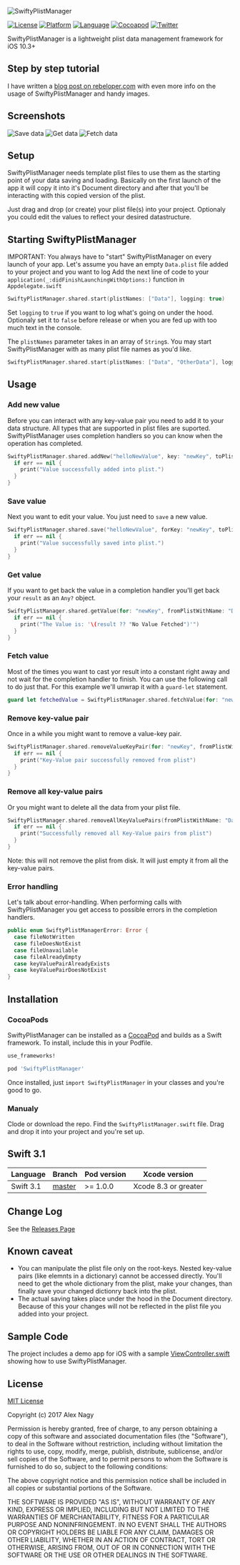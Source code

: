 ![SwiftyPlistManager](https://github.com/rebeloper/SwiftyPlistManager/blob/master/SwiftyPlistManager/SwiftyPlistManagerLogo.gif?raw=true)

[![License](https://img.shields.io/badge/license-MIT-blue.svg?style=flat)](http://mit-license.org)
[![Platform](http://img.shields.io/badge/platform-ios-lightgrey.svg)](https://developer.apple.com/resources/)
[![Language](https://img.shields.io/badge/swift-3.1-orange.svg)](https://developer.apple.com/swift)
[![Cocoapod](http://img.shields.io/cocoapods/v/SwiftyPlistManager.svg?style=flat)](http://cocoadocs.org/)
[![Twitter](https://img.shields.io/badge/twitter-@rebeloper-blue.svg?maxAge=2592000)](http://twitter.com/rebeloper)

SwiftyPlistManager is a lightweight plist data management framework for iOS 10.3+

## Step by step tutorial

I have written a [blog post on rebeloper.com](http://rebeloper.com/read-write-plist-file-swift/) with even more info on the usage of SwiftyPlistManager and handy images.

## Screenshots
![Save data](https://github.com/rebeloper/SwiftyPlistManager/blob/master/SwiftyPlistManager/spm019.jpg?raw=true)
![Get data](https://github.com/rebeloper/SwiftyPlistManager/blob/master/SwiftyPlistManager/spm023.jpg?raw=true)
![Fetch data](https://github.com/rebeloper/SwiftyPlistManager/blob/master/SwiftyPlistManager/spm024.jpg?raw=true)

## Setup

SwiftyPlistManager needs template plist files to use them as the starting point of your data saving and loading. Basically on the first launch of the app it will copy it into it's Document directory and after that you'll be interacting with this copied version of the plist.

Just drag and drop (or create) your plist file(s) into your project. Optionaly you could edit the values to reflect your desired datastructure.

## Starting SwiftyPlistManager

IMPORTANT: You always have to "start" SwiftyPlistManager on every launch of your app. Let's assume you have an empty `Data.plist` file added to your project and you want to log Add the next line of code to your `application(_:didFinishLaunchingWithOptions:)` function in `Appdelegate.swift`

```swift
SwiftyPlistManager.shared.start(plistNames: ["Data"], logging: true)
```

Set `logging` to `true` if you want to log what's going on under the hood. Optionaly set it to `false` before release or when you are fed up with too much text in the console.

The `plistNames` parameter takes in an array of `String`s. You may start SwiftyPlistManager with as many plist file names as you'd like.

```swift
SwiftyPlistManager.shared.start(plistNames: ["Data", "OtherData"], logging: true)
```

## Usage
### Add new value

Before you can interact with any key-value pair you need to add it to your data structure. All types that are supported in plist files are suported. SwiftyPlistManager uses completion handlers so you can know when the operation has completed.

```swift
SwiftyPlistManager.shared.addNew("helloNewValue", key: "newKey", toPlistWithName: "Data") { (err) in
  if err == nil {
    print("Value successfully added into plist.")
  }
}
```

### Save value

Next you want to edit your value. You just need to `save` a new value.

```swift
SwiftyPlistManager.shared.save("helloNewValue", forKey: "newKey", toPlistWithName: "Data") { (err) in
  if err == nil {
    print("Value successfully saved into plist.")
  }
}
```

### Get value

If you want to get back the value in a completion handler you'll get back your `result` as an `Any?` object.

```swift
SwiftyPlistManager.shared.getValue(for: "newKey", fromPlistWithName: "Data") { (result, err) in
  if err == nil {
    print("The Value is: '\(result ?? "No Value Fetched")'")
  }
}
```

### Fetch value

Most of the times you want to cast yor result into a constant right away and not wait for the completion handler to finish. You can use the following call to do just that. For this example we'll unwrap it with a `guard-let` statement.

```swift
guard let fetchedValue = SwiftyPlistManager.shared.fetchValue(for: "newKey", fromPlistWithName: "Data") else { return }
```

### Remove key-value pair

Once in a while you might want to remove a value-key pair.

```swift
SwiftyPlistManager.shared.removeValueKeyPair(for: "newKey", fromPlistWithName: "Data") { (err) in
  if err == nil {
    print("Key-Value pair successfully removed from plist")
  }
}
```

### Remove all key-value pairs

Or you might want to delete all the data from your plist file.

```swift
SwiftyPlistManager.shared.removeAllKeyValuePairs(fromPlistWithName: "Data") { (err) in
  if err == nil {
    print("Successfully removed all Key-Value pairs from plist")
  }
}
```

Note: this will not remove the plist from disk. It will just empty it from all the key-value pairs.

### Error handling

Let's talk about error-handling. When performing calls with SwiftyPlistManager you get access to possible errors in the completion handlers.

```swift
public enum SwiftyPlistManagerError: Error {
  case fileNotWritten
  case fileDoesNotExist
  case fileUnavailable
  case fileAlreadyEmpty
  case keyValuePairAlreadyExists
  case keyValuePairDoesNotExist
}
```

## Installation
### CocoaPods

SwiftyPlistManager can be installed as a [CocoaPod](https://cocoapods.org/) and builds as a Swift framework. To install, include this in your Podfile.

```ruby
use_frameworks!

pod 'SwiftyPlistManager'
```

Once installed, just ```import SwiftyPlistManager``` in your classes and you're good to go.

### Manualy

Clode or download the repo. Find the `SwiftyPlistManager.swift` file. Drag and drop it into your project and you're set up.

## Swift 3.1

| Language  | Branch | Pod version | Xcode version |
| --------- | ------ | ----------- | ------------- |
| Swift 3.1 | [master](https://github.com/rebeloper/SwiftyPlistManager/tree/master) | >= 1.0.0 | Xcode 8.3 or greater|

## Change Log

See the [Releases Page](https://github.com/rebeloper/SwiftyPlistManager/releases)

## Known caveat

* You can manipulate the plist file only on the root-keys. Nested key-value pairs (like elemnts in a dictionary) cannot be accessed directly. You'll need to get the whole dictionary from the plist, make your changes, than finally save your changed dictionry back into the plist.
* The actual saving takes place under the hood in the Document directory. Because of this your changes will not be reflected in the plist file you added into your project.

## Sample Code
The project includes a demo app for iOS with a sample [ViewController.swift](https://github.com/rebeloper/SwiftyPlistManager/blob/master/SwiftyPlistManager/ViewController.swift) showing how to use SwiftyPlistManager.

## License

[MIT License](https://github.com/rebeloper/SwiftyPlistManager/blob/master/LICENSE.md)

Copyright (c) 2017 Alex Nagy

Permission is hereby granted, free of charge, to any person obtaining a copy
of this software and associated documentation files (the "Software"), to deal
in the Software without restriction, including without limitation the rights
to use, copy, modify, merge, publish, distribute, sublicense, and/or sell
copies of the Software, and to permit persons to whom the Software is
furnished to do so, subject to the following conditions:

The above copyright notice and this permission notice shall be included in all
copies or substantial portions of the Software.

THE SOFTWARE IS PROVIDED "AS IS", WITHOUT WARRANTY OF ANY KIND, EXPRESS OR
IMPLIED, INCLUDING BUT NOT LIMITED TO THE WARRANTIES OF MERCHANTABILITY,
FITNESS FOR A PARTICULAR PURPOSE AND NONINFRINGEMENT. IN NO EVENT SHALL THE
AUTHORS OR COPYRIGHT HOLDERS BE LIABLE FOR ANY CLAIM, DAMAGES OR OTHER
LIABILITY, WHETHER IN AN ACTION OF CONTRACT, TORT OR OTHERWISE, ARISING FROM,
OUT OF OR IN CONNECTION WITH THE SOFTWARE OR THE USE OR OTHER DEALINGS IN THE
SOFTWARE.
